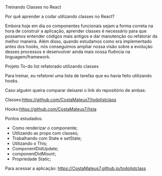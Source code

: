 Treinando Classes no React

Por quê aprender a codar utilizando classes no React?

Embora hoje em dia os componentes funcionais sejam a forma correta na hora de construir a aplicação, aprender classes é necessário para que possamos entender códigos mais antigos e dar manutenção ou refatorar da melhor maneira. Além disso, quando estudamos como era implementado antes dos hooks, nós conseguimos ampliar nossa visão sobre a evolução desses processos e desenvolver ainda mais nossa fluência na linguagem/framework. 

Projeto To-do list refatorado utilizando classes 

Para treinar, eu refatorei uma lista de tarefas que eu havia feito utilizando hooks.

Caso alguém queira comparar deixarei o link do repositório de ambas: 

Classes:https://github.com/CostaMateus7/todolistclass 

Hooks:https://github.com/CostaMateus7/lista

Pontos estudados:
- Como renderizar o componente;
- Utilizando as props com classes;
- Trabalhando com State e setState;
- Utilizando o This;
- ComponentDidUpdate;
- componentDidMount;
- Propriedade Static;

Para acessar a aplicação: https://CostaMateus7.github.io/todolistclass 